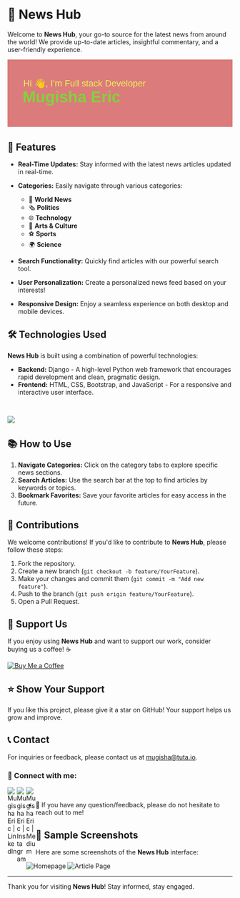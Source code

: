# 📢 News Hub

Welcome to **News Hub**, your go-to source for the latest news from around the world! We provide up-to-date articles, insightful commentary, and a user-friendly experience.

![News Hub Banner](https://github.com/mugisha-eric/mugisha-eric/raw/main/header.png?raw=true) 

## 🚀 Features

- **Real-Time Updates:** Stay informed with the latest news articles updated in real-time.
- **Categories:** Easily navigate through various categories:
  - 📰 **World News**
  - 🗞️ **Politics**
  - 🌐 **Technology**
  - 🎨 **Arts & Culture**
  - ⚽ **Sports**
  - 🌍 **Science**
  
- **Search Functionality:** Quickly find articles with our powerful search tool.
- **User Personalization:** Create a personalized news feed based on your interests!
- **Responsive Design:** Enjoy a seamless experience on both desktop and mobile devices.

## 🛠️ Technologies Used

**News Hub** is built using a combination of powerful technologies:
- **Backend:** Django - A high-level Python web framework that encourages rapid development and clean, pragmatic design.
- **Frontend:** HTML, CSS, Bootstrap, and JavaScript - For a responsive and interactive user interface.
<br>

![](https://encrypted-tbn0.gstatic.com/images?q=tbn:ANd9GcS6EXjDBaAR_D6DgNxEbHHsJYwzrfHLoxJUQQ&s)

## 📚 How to Use

1. **Navigate Categories:** Click on the category tabs to explore specific news sections.
2. **Search Articles:** Use the search bar at the top to find articles by keywords or topics.
3. **Bookmark Favorites:** Save your favorite articles for easy access in the future.

## 🌟 Contributions

We welcome contributions! If you'd like to contribute to **News Hub**, please follow these steps:

1. Fork the repository.
2. Create a new branch (`git checkout -b feature/YourFeature`).
3. Make your changes and commit them (`git commit -m "Add new feature"`).
4. Push to the branch (`git push origin feature/YourFeature`).
5. Open a Pull Request.

## 💖 Support Us

If you enjoy using **News Hub** and want to support our work, consider buying us a coffee! ☕️

[![Buy Me a Coffee](https://example.com/buy-me-a-coffee-button.png)](https://www.buymeacoffee.com/funderic)

## ⭐ Show Your Support

If you like this project, please give it a star on GitHub! Your support helps us grow and improve.

## 📞 Contact

For inquiries or feedback, please contact us at [mugisha@tuta.io](mailto:mugisha@tuta.io).


### 🤝 Connect with me:

<a href="https://www.linkedin.com/in/mugisha-eric"><img align="left" src="https://raw.githubusercontent.com/yushi1007/yushi1007/main/images/linkedin.svg" alt="Mugisha Eric | LinkedIn" width="21px"/></a>
<a href="https://instagram.com/mugishaeric"><img align="left" src="https://raw.githubusercontent.com/yushi1007/yushi1007/main/images/instagram.svg" alt="Mugisha Eric | Instagram" width="21px"/></a>
<a href="https://mugishaeric.medium.com/"><img align="left" src="https://raw.githubusercontent.com/yushi1007/yushi1007/main/images/medium.svg" alt="Mugisha Eric | Medium" width="21px"/></a>
</br>
- 💬 If you have any question/feedback, please do not hesitate to reach out to me!


## 📸 Sample Screenshots

Here are some screenshots of the **News Hub** interface:

![Homepage](https://example.com/homepage-screenshot.jpg)  <!-- Replace with actual image URL -->
![Article Page](https://example.com/article-page-screenshot.jpg)  <!-- Replace with actual image URL -->

---

Thank you for visiting **News Hub**! Stay informed, stay engaged.
